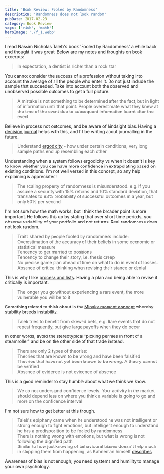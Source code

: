 ```yaml
---
title: 'Book Review: Fooled by Randomness'
description: 'Randomness does not look random'
pubDate: 2017-02-23
category: Book Review
tags: ['risk', 'math']
heroImage: './f_1.webp'
---
```


I read Nassim Nicholas Taleb's book 'Fooled by Randomness' a while back and thought it was great. Below are my notes and thoughts on book excerpts:

> In expectation, a dentist is richer than a rock star

You cannot consider the success of a profession without taking into account the average of all the people who enter it. Do not just include the sample that succeeded. Take into account both the observed and unobserved possible outcomes to get a full picture.

> A mistake is not something to be determined after the fact, but in light of information until that point. People overestimate what they knew at the time of the event due to subsequent information learnt after the event

Believe in process not outcomes, and be aware of hindsight bias. Having a [decision journal](https://fs.blog/2014/02/decision-journal/ 'decision journal') helps with this, and I'll be writing about journalling in the future.

> Understand [ergodicity](https://medium.com/incerto/the-logic-of-risk-taking-107bf41029d3 'taleb on ergodicity') - how under certain conditions, very long sample paths end up resembling each other

Understanding when a system follows ergodicity vs when it doesn't is key to know whether you can have more confidence in extrapolating based on existing conditions. I'm not well versed in this concept, so any help explaining is appreciated!

> The scaling property of randomness is misunderstood. e.g. If you assume a security with 15% returns and 10% standard deviation, that translates to 93% probability of successful outcomes in a year, but only 50% per second

I'm not sure how the math works, but I think the broader point is more important. He follows this up by stating that over short time periods, you observe variability of your portfolio and not returns. Real randomness does not look random.

> Traits shared by people fooled by randomness include:  
> Overestimation of the accuracy of their beliefs in some economic or statistical measure  
> Tendency to get married to positions  
> Tendency to change their story, i.e. thesis creep  
> No precise game plan ahead of time on what to do in event of losses.  
> Absence of critical thinking when revising their stance or denial

This is why I like [process and lists](https://leonlins.com/about 'About Me'). Having a plan and being able to revise it critically is important.

> The longer you go without experiencing a rare event, the more vulnerable you will be to it

Something related to think about is the [Minsky moment concept](https://en.wikipedia.org/wiki/Minsky_moment 'Minsky') whereby stability breeds instability.

> Taleb tries to benefit from skewed bets, e.g. Rare events that do not repeat frequently, but give large payoffs when they do occur

In other words, avoid the stereotypical "picking pennies in front of a steamroller" and be on the other side of that trade instead.

> There are only 2 types of theories:  
> Theories that are known to be wrong and have been falsified  
> Theories that have not yet been known to be wrong. A theory cannot be verified  
> Absence of evidence is not evidence of absence

This is a good reminder to stay humble about what we think we know.

> We do not understand confidence levels. Your activity in the market should depend less on where you think a variable is going to go and more on the confidence interval

I'm not sure how to get better at this though.

> Taleb's epiphany came when he understood he was not intelligent or strong enough to fight emotions, but intelligent enough to understand he has a predisposition to be fooled by randomness  
> There is nothing wrong with emotions, but what is wrong is not following the dignified path  
> Similar to how just knowing of behavioural biases doesn't help much in stopping them from happening, as Kahneman himself [describes](https://blogs.cfainstitute.org/investor/2012/05/14/daniel-kahneman-psychology-for-behavioral-finance/ 'Knowing the errors is not the recipe')

Awareness of bias is not enough; you need systems and humility to manage your own psychology.
